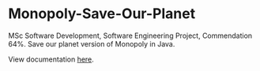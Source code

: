 # Monopoly-Save-Our-Planet
MSc Software Development, Software Engineering Project, Commendation 64%. Save our planet version of Monopoly in Java.

View documentation [here](../master/Save-Our-Planet-Documentation.pdf).

